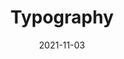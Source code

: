 ---
title: Typography
description: >
  Make your text legible and beautiful, no matter where it appears.
authors:
  - adactio
date: 2021-11-03
---